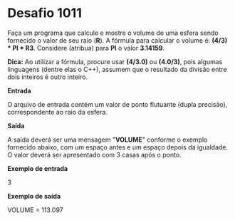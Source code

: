 # Desafio 1011

Faça um programa que calcule e mostre o volume de uma esfera sendo fornecido o valor de seu raio (**R**). A fórmula para calcular o volume é: **(4/3) * PI * R3**. Considere (atribua) para **PI** o valor **3.14159**.

**Dica:** Ao utilizar a fórmula, procure usar **(4/3.0)** ou **(4.0/3)**, pois algumas linguagens (dentre elas o C++), assumem que o resultado da divisão entre dois inteiros é outro inteiro.

**Entrada**

O arquivo de entrada contém um valor de ponto flutuante (dupla precisão), correspondente ao raio da esfera.

**Saída**

A saída deverá ser uma mensagem "**VOLUME**" conforme o exemplo fornecido abaixo, com um espaço antes e um espaço depois da igualdade. O valor deverá ser apresentado com 3 casas após o ponto.

**Exemplo de entrada**

3

**Exemplo de saída**

VOLUME = 113.097